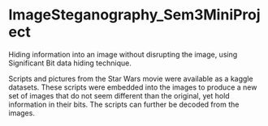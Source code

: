 # ImageSteganography_Sem3MiniProject
Hiding information into an image without disrupting the image, using Significant Bit data hiding technique. 

Scripts and pictures from the Star Wars movie were available as a kaggle datasets. 
These scripts were embedded into the images to produce a new set of images that do not seem different than the original, yet hold information in their bits.
The scripts can further be decoded from the images.
